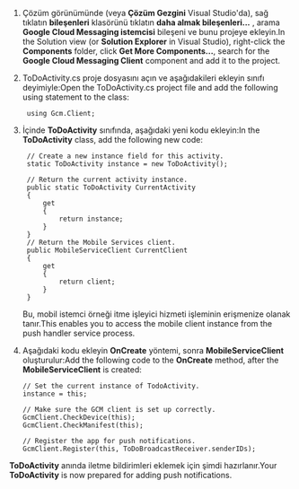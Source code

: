 
1. <span data-ttu-id="115d7-101">Çözüm görünümünde (veya **Çözüm Gezgini** Visual Studio'da), sağ tıklatın **bileşenleri** klasörünü tıklatın **daha almak bileşenleri...** , arama **Google Cloud Messaging istemcisi** bileşeni ve bunu projeye ekleyin.</span><span class="sxs-lookup"><span data-stu-id="115d7-101">In the Solution view (or **Solution Explorer** in Visual Studio), right-click the **Components** folder, click  **Get More Components...**, search for the **Google Cloud Messaging Client** component and add it to the project.</span></span>
2. <span data-ttu-id="115d7-102">ToDoActivity.cs proje dosyasını açın ve aşağıdakileri ekleyin sınıfı deyimiyle:</span><span class="sxs-lookup"><span data-stu-id="115d7-102">Open the ToDoActivity.cs project file and add the following using statement to the class:</span></span>
   
        using Gcm.Client;
3. <span data-ttu-id="115d7-103">İçinde **ToDoActivity** sınıfında, aşağıdaki yeni kodu ekleyin:</span><span class="sxs-lookup"><span data-stu-id="115d7-103">In the **ToDoActivity** class, add the following new code:</span></span> 
   
        // Create a new instance field for this activity.
        static ToDoActivity instance = new ToDoActivity();
   
        // Return the current activity instance.
        public static ToDoActivity CurrentActivity
        {
            get
            {
                return instance;
            }
        }
        // Return the Mobile Services client.
        public MobileServiceClient CurrentClient
        {
            get
            {
                return client;
            }
        }
   
    <span data-ttu-id="115d7-104">Bu, mobil istemci örneği itme işleyici hizmeti işleminin erişmenize olanak tanır.</span><span class="sxs-lookup"><span data-stu-id="115d7-104">This enables you to access the mobile client instance from the push handler service process.</span></span>
4. <span data-ttu-id="115d7-105">Aşağıdaki kodu ekleyin **OnCreate** yöntemi, sonra **MobileServiceClient** oluşturulur:</span><span class="sxs-lookup"><span data-stu-id="115d7-105">Add the following code to the **OnCreate** method, after the **MobileServiceClient** is created:</span></span>
   
       // Set the current instance of TodoActivity.
       instance = this;
   
       // Make sure the GCM client is set up correctly.
       GcmClient.CheckDevice(this);
       GcmClient.CheckManifest(this);
   
       // Register the app for push notifications.
       GcmClient.Register(this, ToDoBroadcastReceiver.senderIDs);

<span data-ttu-id="115d7-106">**ToDoActivity** anında iletme bildirimleri eklemek için şimdi hazırlanır.</span><span class="sxs-lookup"><span data-stu-id="115d7-106">Your **ToDoActivity** is now prepared for adding push notifications.</span></span>

